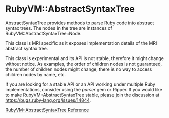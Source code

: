 # RubyVM::AbstractSyntaxTree

AbstractSyntaxTree provides methods to parse Ruby code into abstract syntax
trees. The nodes in the tree are instances of
RubyVM::AbstractSyntaxTree::Node.

This class is MRI specific as it exposes implementation details of the MRI
abstract syntax tree.

This class is experimental and its API is not stable, therefore it might
change without notice. As examples, the order of children nodes is not
guaranteed, the number of children nodes might change, there is no way to
access children nodes by name, etc.

If you are looking for a stable API or an API working under multiple Ruby
implementations, consider using the *parser* gem or Ripper. If you would like
to make RubyVM::AbstractSyntaxTree stable, please join the discussion at
https://bugs.ruby-lang.org/issues/14844.

[RubyVM::AbstractSyntaxTree Reference](https://ruby-doc.org/core-2.7.0/RubyVM/AbstractSyntaxTree.html)